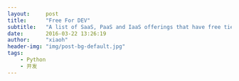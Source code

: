 ```yaml
---
layout:     post
title:      "Free For DEV"
subtitle:   "A list of SaaS, PaaS and IaaS offerings that have free tiers of interest to devops and infradev"
date:       2016-03-22 13:26:19
author:     "xiaoh"
header-img: "img/post-bg-default.jpg"
tags:
    - Python
    - 开发
---
```



